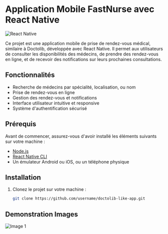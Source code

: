 # Application Mobile FastNurse avec React Native

![React Native](https://reactnative.dev/img/header_logo.svg)

Ce projet est une application mobile de prise de rendez-vous médical, similaire à Doctolib, développée avec React Native. Il permet aux utilisateurs de consulter les disponibilités des médecins, de prendre des rendez-vous en ligne, et de recevoir des notifications sur leurs prochaines consultations.

## Fonctionnalités

- Recherche de médecins par spécialité, localisation, ou nom
- Prise de rendez-vous en ligne
- Gestion des rendez-vous et notifications
- Interface utilisateur intuitive et responsive
- Système d'authentification sécurisé

## Prérequis

Avant de commencer, assurez-vous d'avoir installé les éléments suivants sur votre machine :

- [Node.js](https://nodejs.org/)
- [React Native CLI](https://reactnative.dev/docs/environment-setup)
- Un émulateur Android ou iOS, ou un téléphone physique

## Installation

1. Clonez le projet sur votre machine :

   ```bash
   git clone https://github.com/username/doctolib-like-app.git

## Demonstration Images

![Image 1]([https://github.com/username/repo-name/blob/main/images/041696d7-2ea9-4d59-b1f3-aae088da04f7.jpg](https://github.com/HaytamBenz5/FastNurseApp/blob/main/Demo/3c0306c1-ed99-4203-a938-f677af7f0fff.jpg?raw=true))

